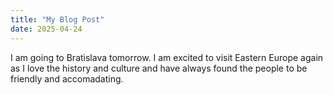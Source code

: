 ```yaml
---
title: "My Blog Post"
date: 2025-04-24
---
```

I am going to Bratislava tomorrow. I am excited to visit Eastern Europe again as I love the history and culture and have always found the people to be friendly and accomadating.
